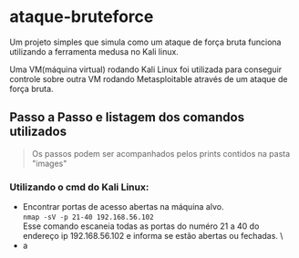 # ataque-bruteforce
Um projeto simples que simula como um ataque de força bruta funciona utilizando a ferramenta medusa no Kali linux.

Uma VM(máquina virtual) rodando Kali Linux foi utilizada para conseguir controle sobre outra VM rodando Metasploitable através de um ataque de força bruta.

## Passo a Passo e listagem dos comandos utilizados
> Os passos podem ser acompanhados pelos prints contidos na pasta "images"
### Utilizando o cmd do Kali Linux:

- Encontrar portas de acesso abertas na máquina alvo. \
`nmap -sV -p 21-40 192.168.56.102` \
Esse comando escaneia todas as portas do numéro 21 a 40 do endereço ip 192.168.56.102 e informa se estão abertas ou fechadas. \
- a

